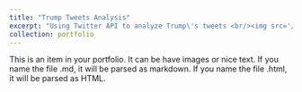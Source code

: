 ```yaml
---
title: "Trump Tweets Analysis"
excerpt: "Using Twitter API to analyze Trump\'s tweets <br/><img src='/images/trump_tweets.jpeg' sizes="500x300">"
collection: portfolio
---
```


This is an item in your portfolio. It can be have images or nice text. If you name the file .md, it will be parsed as markdown. If you name the file .html, it will be parsed as HTML. 
